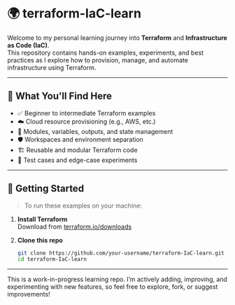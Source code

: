 # 🌍 terraform-IaC-learn

Welcome to my personal learning journey into **Terraform** and **Infrastructure as Code (IaC)**.  
This repository contains hands-on examples, experiments, and best practices as I explore how to provision, manage, and automate infrastructure using Terraform.

---

## 📌 What You'll Find Here

- ✅ Beginner to intermediate Terraform examples  
- ☁️ Cloud resource provisioning (e.g., AWS, etc.)  
- 🧩 Modules, variables, outputs, and state management  
- 🛡️ Workspaces and environment separation  
- 🏗️ Reusable and modular Terraform code  
- 🧪 Test cases and edge-case experiments

---

## 🚀 Getting Started

> To run these examples on your machine:

1. **Install Terraform**  
   Download from [terraform.io/downloads](https://www.terraform.io/downloads)

2. **Clone this repo**  
   ```bash
   git clone https://github.com/your-username/terraform-IaC-learn.git
   cd terraform-IaC-learn

----

This is a work-in-progress learning repo. I’m actively adding, improving, and experimenting with new features, so feel free to explore, fork, or suggest improvements!
